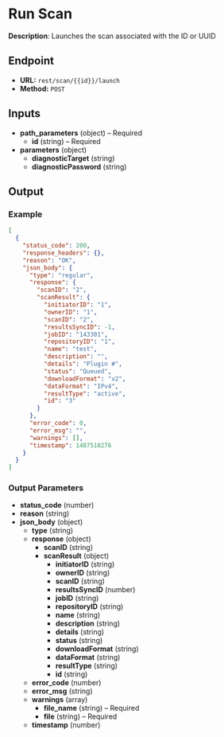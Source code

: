 # Run Scan

**Description**: Launches the scan associated with the ID or UUID

## Endpoint

- **URL:** `rest/scan/{{id}}/launch`
- **Method:** `POST`
## Inputs

- **path_parameters** (object) – Required
  - **id** (string) – Required
- **parameters** (object)
  - **diagnosticTarget** (string)
  - **diagnosticPassword** (string)
## Output

### Example

```json
[
  {
    "status_code": 200,
    "response_headers": {},
    "reason": "OK",
    "json_body": {
      "type": "regular",
      "response": {
        "scanID": "2",
        "scanResult": {
          "initiatorID": "1",
          "ownerID": "1",
          "scanID": "2",
          "resultsSyncID": -1,
          "jobID": "143301",
          "repositoryID": "1",
          "name": "test",
          "description": "",
          "details": "Plugin #",
          "status": "Queued",
          "downloadFormat": "v2",
          "dataFormat": "IPv4",
          "resultType": "active",
          "id": "3"
        }
      },
      "error_code": 0,
      "error_msg": "",
      "warnings": [],
      "timestamp": 1407510276
    }
  }
]
```
### Output Parameters

- **status_code** (number)
- **reason** (string)
- **json_body** (object)
  - **type** (string)
  - **response** (object)
    - **scanID** (string)
    - **scanResult** (object)
      - **initiatorID** (string)
      - **ownerID** (string)
      - **scanID** (string)
      - **resultsSyncID** (number)
      - **jobID** (string)
      - **repositoryID** (string)
      - **name** (string)
      - **description** (string)
      - **details** (string)
      - **status** (string)
      - **downloadFormat** (string)
      - **dataFormat** (string)
      - **resultType** (string)
      - **id** (string)
  - **error_code** (number)
  - **error_msg** (string)
  - **warnings** (array)
    - **file_name** (string) – Required
    - **file** (string) – Required
  - **timestamp** (number)